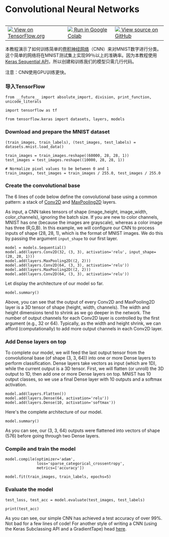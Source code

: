 

# Convolutional Neural Networks

<table class="tfo-notebook-buttons" align="left">
  <td>
    <a target="_blank" href="https://www.tensorflow.org/alpha/tutorials/images/intro_to_cnns">
    <img src="https://www.tensorflow.org/images/tf_logo_32px.png" />
    View on TensorFlow.org</a>
  </td>
  <td>
    <a target="_blank" href="https://colab.research.google.com/github/tensorflow/docs/blob/master/site/en/r2/tutorials/images/intro_to_cnns.ipynb">
    <img src="https://www.tensorflow.org/images/colab_logo_32px.png" />
    Run in Google Colab</a>
  </td>
  <td>
    <a target="_blank" href="https://github.com/tensorflow/docs/blob/master/site/en/r2/tutorials/images/intro_to_cnns.ipynb">
    <img src="https://www.tensorflow.org/images/GitHub-Mark-32px.png" />
    View source on GitHub</a>
  </td>
</table>

本教程演示了如何训练简单的[卷积神经网络](https://developers.google.com/machine-learning/glossary/#convolutional_neural_network)（CNN）来对MNIST数字进行分类。这个简单的网络将在MNIST测试集上实现99％以上的准确率。因为本教程使用[Keras Sequential API](https://www.tensorflow.org/guide/keras)，所以创建和训练我们的模型只需几行代码。

注意：CNN使用GPU训练更快。

### 导入TensorFlow


```
from __future__ import absolute_import, division, print_function, unicode_literals

import tensorflow as tf

from tensorflow.keras import datasets, layers, models
```

### Download and prepare the MNIST dataset


```
(train_images, train_labels), (test_images, test_labels) = datasets.mnist.load_data()

train_images = train_images.reshape((60000, 28, 28, 1))
test_images = test_images.reshape((10000, 28, 28, 1))

# Normalize pixel values to be between 0 and 1
train_images, test_images = train_images / 255.0, test_images / 255.0
```

### Create the convolutional base

The 6 lines of code below define the convolutional base using a common pattern: a stack of [Conv2D](https://www.tensorflow.org/api_docs/python/tf/keras/layers/Conv2D) and [MaxPooling2D](https://www.tensorflow.org/api_docs/python/tf/keras/layers/MaxPool2D) layers.

As input, a CNN takes tensors of shape (image_height, image_width, color_channels), ignoring the batch size. If you are new to color channels, MNIST has one (because the images are grayscale), whereas a color image has three (R,G,B). In this example, we will configure our CNN to process inputs of shape (28, 28, 1), which is the format of MNIST images. We do this by passing the argument `input_shape` to our first layer.




```
model = models.Sequential()
model.add(layers.Conv2D(32, (3, 3), activation='relu', input_shape=(28, 28, 1)))
model.add(layers.MaxPooling2D((2, 2)))
model.add(layers.Conv2D(64, (3, 3), activation='relu'))
model.add(layers.MaxPooling2D((2, 2)))
model.add(layers.Conv2D(64, (3, 3), activation='relu'))
```

Let display the architecture of our model so far.


```
model.summary()
```

Above, you can see that the output of every Conv2D and MaxPooling2D layer is a 3D tensor of shape (height, width, channels). The width and height dimensions tend to shrink as we go deeper in the network. The number of output channels for each Conv2D layer is controlled by the first argument (e.g., 32 or 64). Typically,  as the width and height shrink, we can afford (computationally) to add more output channels in each Conv2D layer.

### Add Dense layers on top
To complete our model, we will feed the last output tensor from the convolutional base (of shape (3, 3, 64)) into one or more Dense layers to perform classification. Dense layers take vectors as input (which are 1D), while the current output is a 3D tensor. First, we will flatten (or unroll) the 3D output to 1D,  then add one or more Dense layers on top. MNIST has 10 output classes, so we use a final Dense layer with 10 outputs and a softmax activation.


```
model.add(layers.Flatten())
model.add(layers.Dense(64, activation='relu'))
model.add(layers.Dense(10, activation='softmax'))
```

 Here's the complete architecture of our model.


```
model.summary()
```

As you can see, our (3, 3, 64) outputs were flattened into vectors of shape (576) before going through two Dense layers.

### Compile and train the model


```
model.compile(optimizer='adam',
              loss='sparse_categorical_crossentropy',
              metrics=['accuracy'])

model.fit(train_images, train_labels, epochs=5)
```

### Evaluate the model


```
test_loss, test_acc = model.evaluate(test_images, test_labels)
```


```
print(test_acc)
```

As you can see, our simple CNN has achieved a test accuracy of over 99%. Not bad for a few lines of code! For another style of writing a CNN (using the Keras Subclassing API and a GradientTape) head [here](https://github.com/tensorflow/docs/blob/master/site/en/r2/tutorials/quickstart/advanced.ipynb).
